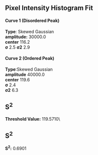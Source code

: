 ## Pixel Intensity Histogram Fit

#### Curve 1 (Disordered Peak)
**Type**: Skewed Gaussian\
**amplitude:** 30000.0\
**center** 116.2\
**σ** 2.5
**σ2** 2.9


#### Curve 2 (Ordered Peak)
**Type**:Skewed Gaussian\
**amplitude** 40000.0\
**center** 119.6\
**σ** 2.4\
**σ2** 6.3


## S<sup>2</sup>
**Threshold Value:** 119.5710\
## S<sup>2</sup>
**S<sup>2</sup>:** 0.6901











